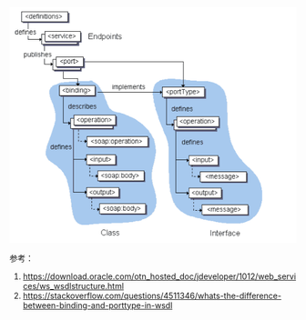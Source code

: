 ![image.png](../../src/main/resources/picture/1240-20210115022914746.png)


参考：
1. https://download.oracle.com/otn_hosted_doc/jdeveloper/1012/web_services/ws_wsdlstructure.html
1. https://stackoverflow.com/questions/4511346/whats-the-difference-between-binding-and-porttype-in-wsdl